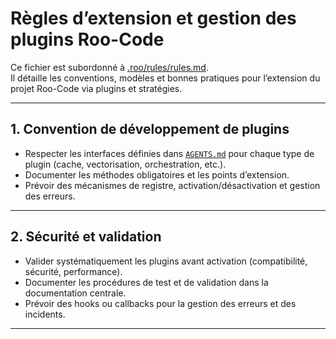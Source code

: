 # Règles d’extension et gestion des plugins Roo-Code

Ce fichier est subordonné à [.roo/rules/rules.md](rules.md).  
Il détaille les conventions, modèles et bonnes pratiques pour l’extension du projet Roo-Code via plugins et stratégies.

---

## 1. Convention de développement de plugins

- Respecter les interfaces définies dans [`AGENTS.md`](../AGENTS.md) pour chaque type de plugin (cache, vectorisation, orchestration, etc.).
- Documenter les méthodes obligatoires et les points d’extension.
- Prévoir des mécanismes de registre, activation/désactivation et gestion des erreurs.

---

## 2. Sécurité et validation

- Valider systématiquement les plugins avant activation (compatibilité, sécurité, performance).
- Documenter les procédures de test et de validation dans la documentation centrale.
- Prévoir des hooks ou callbacks pour la gestion des erreurs et des incidents.

---